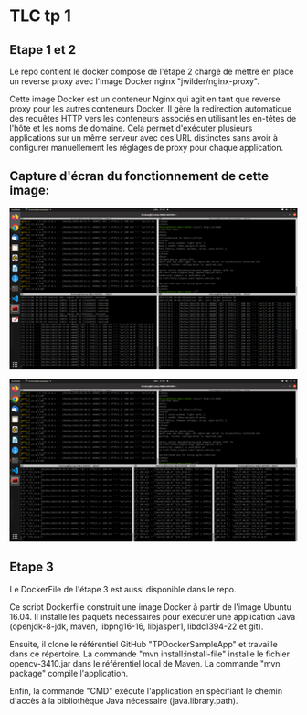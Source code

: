 
# TLC tp 1

## Etape 1 et 2

Le repo contient le docker compose de l'étape 2 chargé de mettre en place un reverse proxy avec l'image Docker nginx "jwilder/nginx-proxy".  

Cette image Docker est un conteneur Nginx qui agit en tant que reverse proxy pour les autres conteneurs Docker. Il gère la redirection automatique des requêtes HTTP vers les conteneurs associés en utilisant les en-têtes de l'hôte et les noms de domaine. Cela permet d'exécuter plusieurs applications sur un même serveur avec des URL distinctes sans avoir à configurer manuellement les réglages de proxy pour chaque application.


## Capture d'écran du fonctionnement de cette image:

![App Screenshot](https://github.com/thomasbalcou/TLCtp1/blob/main/capture-ecran-reverseproxy.png)

![App Screenshot](https://github.com/thomasbalcou/TLCtp1/blob/main/capture-ecran-reverseproxy2.png)

## Etape 3

Le DockerFile de l'étape 3 est aussi disponible dans le repo.

Ce script Dockerfile construit une image Docker à partir de l'image Ubuntu 16.04. Il installe les paquets nécessaires pour exécuter une application Java (openjdk-8-jdk, maven, libpng16-16, libjasper1, libdc1394-22 et git).

Ensuite, il clone le référentiel GitHub "TPDockerSampleApp" et travaille dans ce répertoire. La commande "mvn install:install-file" installe le fichier opencv-3410.jar dans le référentiel local de Maven. La commande "mvn package" compile l'application.

Enfin, la commande "CMD" exécute l'application en spécifiant le chemin d'accès à la bibliothèque Java nécessaire (java.library.path).
